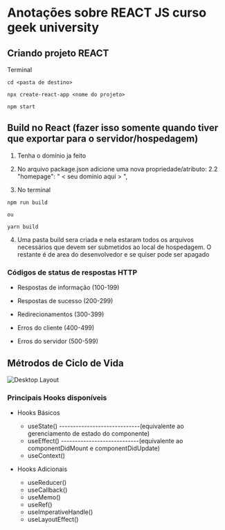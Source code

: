 # Anotações sobre REACT JS curso geek university

## Criando projeto REACT

Terminal

```
cd <pasta de destino>

npx create-react-app <nome do projeto>

npm start
```

## Build no React (fazer isso somente quando tiver que exportar para o servidor/hospedagem)

1. Tenha o domínio ja feito

2. No arquivo package.json adicione uma nova propriedade/atributo:
   2.2 "homepage": " < seu dominio aqui > ",

3. No terminal

```terminal
npm run build

ou

yarn build
```

4. Uma pasta build sera criada e nela estaram todos os arquivos necessários que devem ser submetidos ao local de hospedagem. O restante é de area do desenvolvedor e se quiser pode ser apagado

### Códigos de status de respostas HTTP

-   Respostas de informação (100-199)

-   Respostas de sucesso (200-299)

-   Redirecionamentos (300-399)

-   Erros do cliente (400-499)

-   Erros do servidor (500-599)

## Métrodos de Ciclo de Vida

![Desktop Layout](https://github.com/pedrogutierresbr/reactjs-curso-progbr/blob/main/1.imagesToReadme/Diagrama+do+Ciclo+de+Vida.png?raw=true)

### Principais Hooks disponíveis

-   Hooks Básicos

    -   useState() -----------------------------(equivalente ao gerenciamento de estado do componente)
    -   useEffect() ----------------------------(equivalente ao componentDidMount e componentDidUpdate)
    -   useContext()

-   Hooks Adicionais
    -   useReducer()
    -   useCallback()
    -   useMemo()
    -   useRef()
    -   useImperativeHandle()
    -   useLayoutEffect()
